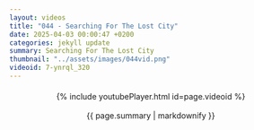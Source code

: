 ```yaml
---
layout: videos
title: "044 - Searching For The Lost City"
date: 2025-04-03 00:00:47 +0200
categories: jekyll update
summary: Searching For The Lost City
thumbnail: "../assets/images/044vid.png"
videoid: 7-ynrql_320
---
```


<div style="text-align: center; margin-top: 20px;">
  {% include youtubePlayer.html id=page.videoid %}
  <p style="margin-top: 15px; font-size: 1.2em; color: #333;">
    <p>{{ page.summary | markdownify }}</p>
  </p>
</div>
